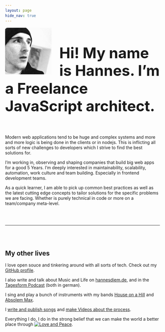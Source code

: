 ```yaml
---
layout: page
hide_nav: true
---
```


<img src="/assets/fresse2.jpg" style="float: left; max-width: 30%; padding: 0 5% 0 0" />

<h1 style="font-size: 3rem; line-height: 1.2">Hi! My name is Hannes. I’m a Freelance JavaScript architect.</h1>

<br style="clear: both;" />

Modern web applications tend to be huge and complex systems and more and more logic is being done in the clients or in nodejs. This is inflicting all sorts of new challenges to developers which I strive to find the best solutions for.

I’m working in, observing and shaping companies that build big web apps for a good 5 Years. I’m deeply interested in maintainability, scalability, automation, work culture and team building. Especially in frontend development teams. 

As a quick learner, I am able to pick up common best practices as well as the latest cutting edge concepts to tailor solutions for the specific problems we are facing. Whether is purely technical in code or more on a team/company meta-level.

<br />
<br />

---

<br />
<br />

## My other lives

I love open souce and tinkering around with all sorts of tech. Check out my [GitHub profile](https://github.com/Xiphe).

I also write and talk about Music and Life on [hannesdiem.de](http://hannesdiem.de), and in the [Tagesform Podcast](https://itunes.apple.com/de/podcast/tagesform-uber-die-musik-das/id1109789077) (both in german).

I sing and play a bunch of instruments with my bands [House on a Hill](http://houseonahill.de/) and [Absolem Max](https://www.absolem-max.com/).

I [write and publish songs](https://open.spotify.com/artist/2eaXfpAkFuTlmu5IsLhxMl) and [make Videos about the process](https://www.youtube.com/channel/UCONYaNqDnjsfxIjkWgd_f8w).

Everything I do, I do in the strong belief that we can make the world a better place through [![Love and Peace](http://love-and-peace.github.io/love-and-peace/badges/base/v1.0.svg)](https://github.com/love-and-peace/love-and-peace/blob/master/versions/base/v1.0/en.md).